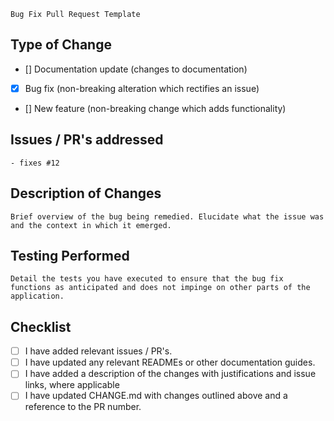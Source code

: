 ```Bug Fix Pull Request Template```

## Type of Change
- [] Documentation update (changes to documentation)
- [X] Bug fix (non-breaking alteration which rectifies an issue)
- [] New feature (non-breaking change which adds functionality)

## Issues / PR's addressed
```- fixes #12```

## Description of Changes
```Brief overview of the bug being remedied. Elucidate what the issue was and the context in which it emerged.```

## Testing Performed
```Detail the tests you have executed to ensure that the bug fix functions as anticipated and does not impinge on other parts of the application.```

## Checklist
- [ ] I have added relevant issues / PR's.
- [ ] I have updated any relevant READMEs or other documentation guides.
- [ ] I have added a description of the changes with justifications and issue links, where applicable
- [ ] I have updated CHANGE.md with changes outlined above and a reference to the PR number.